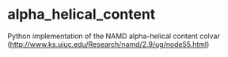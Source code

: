 # alpha_helical_content
Python implementation of the NAMD alpha-helical content colvar (http://www.ks.uiuc.edu/Research/namd/2.9/ug/node55.html)
